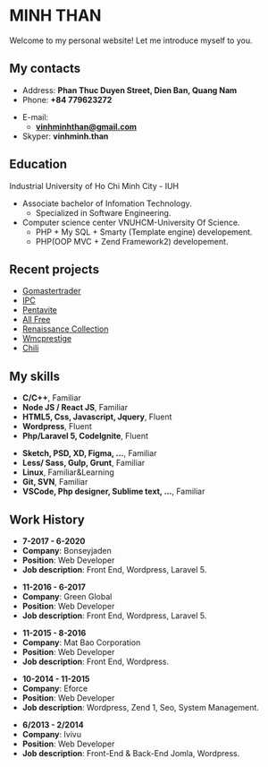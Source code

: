 # MINH THAN

Welcome to my personal website! Let me introduce myself to you.

<!-- slide -->

## My contacts

- Address: **Phan Thuc Duyen Street, Dien Ban, Quang Nam**
- Phone: **+84 779623272**

<!-- slide vertical=true -->

- E-mail:
  - **[vinhminhthan@gmail.com](mailto:vinhminhthan@gmail.com)**
- Skyper: **vinhminh.than**

<!-- slide -->

## Education

<!-- slide vertical=true -->

Industrial University of Ho Chi Minh City - IUH

- Associate bachelor of Infomation Technology.
  - Specialized in Software Engineering.
- Computer science center VNUHCM-University Of Science.
  - PHP + My SQL + Smarty (Template engine) developement.
  - PHP(OOP MVC + Zend Framework2) developement.

<!-- slide -->

## Recent projects

<!-- slide vertical=true -->
- [Gomastertrader](https://gomastertrader.com/)
- [IPC](https://www.ipc.com.my/)
- [Pentavite](https://pentavite.com/)
- [All Free](https://all-free.suntory.com/)
- [Renaissance Collection](https://renaissance-collection.com.vn/)
- [Wmcprestige](http://wmcprestige.vn/)
- [Chili](https://www.chili.vn/)


<!-- slide -->

## My skills

<!-- slide vertical=true -->

- **C/C++**, Familiar
- **Node JS / React JS**, Familiar
- **HTML5, Css, Javascript, Jquery**, Fluent
- **Wordpress**, Fluent
- **Php/Laravel 5, CodeIgnite**, Fluent 

<!-- slide vertical=true -->

- **Sketch, PSD, XD, Figma, ...**, Familiar
- **Less/ Sass, Gulp, Grunt**, Familiar
- **Linux**, Familiar&Learning
- **Git, SVN**, Familiar
- **VSCode, Php designer, Sublime text, ...**, Familiar

<!-- slide -->

## Work History

<!-- slide vertical=true -->
- **7-2017 - 6-2020**
- **Company**: Bonseyjaden
- **Position**: Web Developer
- **Job description**: Front End, Wordpress, Laravel 5.

<!-- slide vertical=true -->
- **11-2016 - 6-2017**
- **Company**: Green Global
- **Position**: Web Developer
- **Job description**: Front End, Wordpress, Laravel 5.

<!-- slide vertical=true -->
- **11-2015 - 8-2016**
- **Company**: Mat Bao Corporation
- **Position**: Web Developer
- **Job description**: Front End, Wordpress.

<!-- slide vertical=true -->
- **10-2014 - 11-2015**
- **Company**: Eforce
- **Position**: Web Developer
- **Job description**: Wordpress, Zend 1, Seo, System Management.

<!-- slide vertical=true -->
- **6/2013 - 2/2014**
- **Company**: Ivivu
- **Position**: Web Developer
- **Job description**: Front-End & Back-End Jomla, Wordpress.

<!-- slide -->
